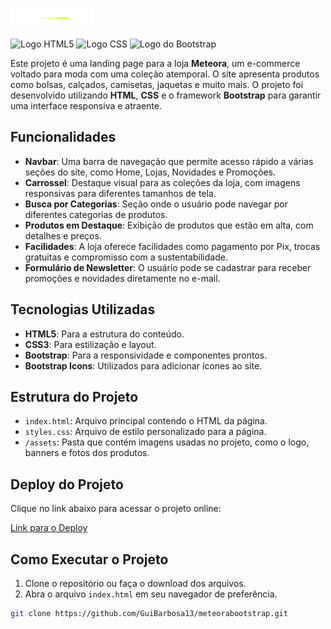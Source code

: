 ![Logo da Loja Meteora](./assets/logo-meteora.png)

![Logo HTML5](https://img.shields.io/badge/HTML5-E34F26?style=for-the-badge&logo=html5&logoColor=white
) ![Logo CSS](https://img.shields.io/badge/CSS3-1572B6?style=for-the-badge&logo=css3&logoColor=white
) ![Logo do Bootstrap](https://img.shields.io/badge/Bootstrap-563D7C?style=for-the-badge&logo=bootstrap&logoColor=white
)


Este projeto é uma landing page para a loja **Meteora**, um e-commerce voltado para moda com uma coleção atemporal. O site apresenta produtos como bolsas, calçados, camisetas, jaquetas e muito mais. O projeto foi desenvolvido utilizando **HTML**, **CSS** e o framework **Bootstrap** para garantir uma interface responsiva e atraente.

## Funcionalidades

- **Navbar**: Uma barra de navegação que permite acesso rápido a várias seções do site, como Home, Lojas, Novidades e Promoções.
- **Carrossel**: Destaque visual para as coleções da loja, com imagens responsivas para diferentes tamanhos de tela.
- **Busca por Categorias**: Seção onde o usuário pode navegar por diferentes categorias de produtos.
- **Produtos em Destaque**: Exibição de produtos que estão em alta, com detalhes e preços.
- **Facilidades**: A loja oferece facilidades como pagamento por Pix, trocas gratuitas e compromisso com a sustentabilidade.
- **Formulário de Newsletter**: O usuário pode se cadastrar para receber promoções e novidades diretamente no e-mail.

## Tecnologias Utilizadas

- **HTML5**: Para a estrutura do conteúdo.
- **CSS3**: Para estilização e layout.
- **Bootstrap**: Para a responsividade e componentes prontos.
- **Bootstrap Icons**: Utilizados para adicionar ícones ao site.

## Estrutura do Projeto

- `index.html`: Arquivo principal contendo o HTML da página.
- `styles.css`: Arquivo de estilo personalizado para a página.
- `/assets`: Pasta que contém imagens usadas no projeto, como o logo, banners e fotos dos produtos.

## Deploy do Projeto

Clique no link abaixo para acessar o projeto online:

[Link para o Deploy](https://meteora-cyan.vercel.app/)

## Como Executar o Projeto

1. Clone o repositório ou faça o download dos arquivos.
2. Abra o arquivo `index.html` em seu navegador de preferência.

```bash
git clone https://github.com/GuiBarbosa13/meteorabootstrap.git